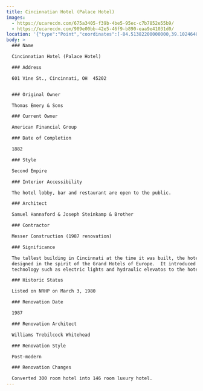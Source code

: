 ```yaml
---
title: Cincinnatian Hotel (Palace Hotel)
images:
  - https://ucarecdn.com/675a3405-f39b-4be5-95ec-c7b7852e55b9/
  - https://ucarecdn.com/989e00bb-42e5-46f9-b890-eaa9e41031d0/
location: '{"type":"Point","coordinates":[-84.51382200000000,39.10246400000000]}'
body: >
  ### Name

  Cincinnatian Hotel (Palace Hotel)

  ### Address

  601 Vine St., Cincinnati, OH  45202


  ### Original Owner

  Thomas Emery & Sons

  ### Current Owner

  American Financial Group

  ### Date of Completion

  1882

  ### Style

  Second Empire

  ### Interior Accessibility

  The hotel lobby, bar and restaurant are open to the public.

  ### Architect

  Samuel Hannaford & Joseph Steinkamp & Brother

  ### Contractor

  Messer Construction (1987 renovation)

  ### Significance

  The tallest building in Cincinnati at the time it was built, the hotel was
  designed in the spirit of the Grand Hotels of Europe.  It introduced new
  technology such as electric lights and hydraulic elevatos to the hotel market.

  ### Historic Status

  Listed on NRHP on March 3, 1980

  ### Renovation Date

  1987

  ### Renovation Architect

  Williams Trebilcock Whitehead

  ### Renovation Style

  Post-modern

  ### Renovation Changes

  Converted 300 room hotel into 146 room luxury hotel.
---
```

